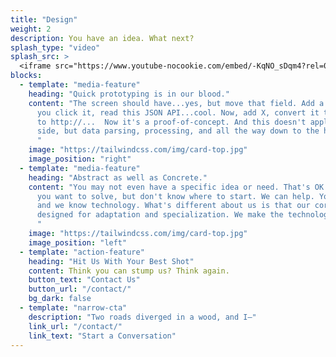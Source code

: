 ```yaml
---
title: "Design"
weight: 2
description: You have an idea. What next?
splash_type: "video"
splash_src: >
  <iframe src="https://www.youtube-nocookie.com/embed/-KqNO_sDqm4?rel=0" frameborder="0" allow="autoplay; encrypted-media" allowfullscreen></iframe>
blocks:
  - template: "media-feature"
    heading: "Quick prototyping is in our blood."
    content: "The screen should have...yes, but move that field. Add a button...great. When
      you click it, read this JSON API...cool. Now, add X, convert it to CSV, and POST it
      to http://...  Now it's a proof-of-concept. And this doesn't apply just to the UI/UX
      side, but data parsing, processing, and all the way down to the hardware if needed.
      "
    image: "https://tailwindcss.com/img/card-top.jpg"
    image_position: "right"
  - template: "media-feature"
    heading: "Abstract as well as Concrete."
    content: "You may not even have a specific idea or need. That's OK. It may be a problem
      you want to solve, but don't know where to start. We can help. You know the domain, 
      and we know technology. What's different about us is that our core technology is
      designed for adaptation and specialization. We make the technology come to you.
      "
    image: "https://tailwindcss.com/img/card-top.jpg"
    image_position: "left"
  - template: "action-feature"
    heading: "Hit Us With Your Best Shot"
    content: Think you can stump us? Think again.
    button_text: "Contact Us"
    button_url: "/contact/"
    bg_dark: false
  - template: "narrow-cta"
    description: "Two roads diverged in a wood, and I—"
    link_url: "/contact/"
    link_text: "Start a Conversation"
---
```

